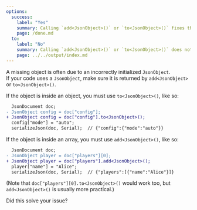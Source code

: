 ```yaml
---
options:
  success:
    label: "Yes"
    summary: Calling `add<JsonObject>()` or `to<JsonObject>()` fixes the issue
    page: /done.md
  to:
    label: "No"
    summary: Calling `add<JsonObject>()` or `to<JsonObject>()` does not fix the issue
    page: ../../output/index.md
---
```


A missing object is often due to an incorrectly initialized `JsonObject`.  
If your code uses a `JsonObject`, make sure it is returned by `add<JsonObject>` or `to<JsonObject>()`.

If the object is inside an object, you must use `to<JsonObject>()`, like so:

```diff
  JsonDocument doc;
- JsonObject config = doc["config"];
+ JsonObject config = doc["config"].to<JsonObject>();
  config["mode"] = "auto";
  serializeJson(doc, Serial);  // {"config":{"mode":"auto"}}
```

If the object is inside an array, you must use `add<JsonObject>()`, like so:

```diff
  JsonDocument doc;
- JsonObject player = doc["players"][0];
+ JsonObject player = doc["players"].add<JsonObject>();
  player["name"] = "Alice";
  serializeJson(doc, Serial);  // {"players":[{"name":"Alice"}]}
```

(Note that `doc["players"][0].to<JsonObject>()` would work too, but `add<JsonObject>()` is usually more practical.)

Did this solve your issue?
